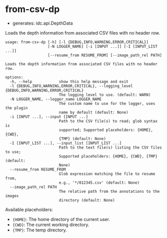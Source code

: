 # from-csv-dp

* generates: idc.api.DepthData

Loads the depth information from associated CSV files with no header row.

```
usage: from-csv-dp [-h] [-l {DEBUG,INFO,WARNING,ERROR,CRITICAL}]
                   [-N LOGGER_NAME] [-i [INPUT ...]] [-I [INPUT_LIST ...]]
                   [--resume_from RESUME_FROM] [--image_path_rel PATH]

Loads the depth information from associated CSV files with no header row.

options:
  -h, --help            show this help message and exit
  -l {DEBUG,INFO,WARNING,ERROR,CRITICAL}, --logging_level {DEBUG,INFO,WARNING,ERROR,CRITICAL}
                        The logging level to use. (default: WARN)
  -N LOGGER_NAME, --logger_name LOGGER_NAME
                        The custom name to use for the logger, uses the plugin
                        name by default (default: None)
  -i [INPUT ...], --input [INPUT ...]
                        Path to the CSV file(s) to read; glob syntax is
                        supported; Supported placeholders: {HOME}, {CWD},
                        {TMP} (default: None)
  -I [INPUT_LIST ...], --input_list [INPUT_LIST ...]
                        Path to the text file(s) listing the CSV files to use;
                        Supported placeholders: {HOME}, {CWD}, {TMP} (default:
                        None)
  --resume_from RESUME_FROM
                        Glob expression matching the file to resume from,
                        e.g., '*/012345.csv' (default: None)
  --image_path_rel PATH
                        The relative path from the annotations to the images
                        directory (default: None)
```

Available placeholders:

* `{HOME}`: The home directory of the current user.
* `{CWD}`: The current working directory.
* `{TMP}`: The temp directory.
